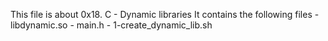 This file is about 0x18. C - Dynamic libraries
It contains the following files
    - libdynamic.so
    - main.h
    - 1-create_dynamic_lib.sh

